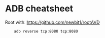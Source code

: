 # ADB cheatsheet

Root with: https://github.com/newbit1/rootAVD

```
    adb reverse tcp:8080 tcp:8080
```
